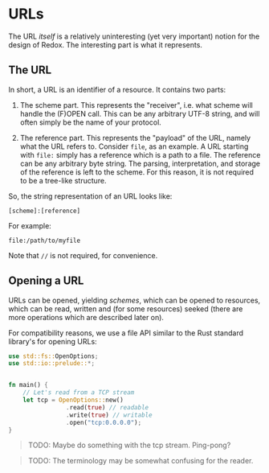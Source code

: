URLs
====

The URL _itself_ is a relatively uninteresting (yet very important) notion for the design of Redox. The interesting part is what it represents.

The URL
-------

In short, a URL is an identifier of a resource. It contains two parts:

1. The scheme part. This represents the "receiver", i.e. what scheme will handle the (F)OPEN call. This can be any arbitrary UTF-8 string, and will often simply be the name of your protocol.

2. The reference part. This represents the "payload" of the URL, namely what the URL refers to. Consider `file`, as an example. A URL starting with `file:` simply has a reference which is a path to a file. The reference can be any arbitrary byte string. The parsing, interpretation, and storage of the reference is left to the scheme. For this reason, it is not required to be a tree-like structure.

So, the string representation of an URL looks like:

```
[scheme]:[reference]
```

For example:

```
file:/path/to/myfile
```

Note that `//` is not required, for convenience.

Opening a URL
-------------

URLs can be opened, yielding _schemes_, which can be opened to resources, which can be read, written and (for some resources) seeked (there are more operations which are described later on).

For compatibility reasons, we use a file API similar to the Rust standard library's for opening URLs:

```rust
use std::fs::OpenOptions;
use std::io::prelude::*;


fn main() {
    // Let's read from a TCP stream
    let tcp = OpenOptions::new()
                .read(true) // readable
                .write(true) // writable
                .open("tcp:0.0.0.0");
}
```

> TODO: Maybe do something with the tcp stream. Ping-pong?

> TODO: The terminology may be somewhat confusing for the reader.

